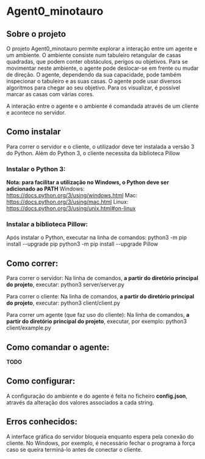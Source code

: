 # Agent0_minotauro
## Sobre o projeto
O projeto Agent0_minotauro permite explorar a interação entre um agente e um ambiente.
O ambiente consiste num tabuleiro retangular de casas quadradas, que podem conter obstáculos, perigos ou objetivos. Para se movimentar neste ambiente, o agente pode deslocar-se em frente ou mudar de direção. O agente, dependendo da sua capacidade, pode também inspecionar o tabuleiro e as suas casas.
O agente pode usar diversos algoritmos para chegar ao seu objetivo. Para os visualizar, é possível marcar as casas com várias cores.

A interação entre o agente e o ambiente é comandada através de um cliente e acontece no servidor.

## Como instalar
Para correr o servidor e o cliente, o utilizador deve ter instalada a versão 3 do Python. Além do Python 3, o cliente necessita da biblioteca Pillow
### Instalar o Python 3:
  **Nota: para facilitar a utilização no Windows, o Python deve ser adicionado ao PATH**
  Windows: https://docs.python.org/3/using/windows.html
  Mac: https://docs.python.org/3/using/mac.html
  Linux: https://docs.python.org/3/using/unix.html#on-linux

### Instalar a biblioteca Pillow:
  Após instalar o Python, executar na linha de comandos:
    python3 -m pip install --upgrade pip
    python3 -m pip install --upgrade Pillow

## Como correr:
Para correr o servidor:
  Na linha de comandos, **a partir do diretório principal do projeto**, executar:
    python3 server/server.py

Para correr o cliente:
  Na linha de comandos, **a partir do diretório principal do projeto**, executar:
    python3 client/client.py

Para correr um agente (que faz uso do cliente):
  Na linha de comandos, **a partir do diretório principal do projeto**, executar, por exemplo:
    python3 client/example.py

## Como comandar o agente:
**TODO**

## Como configurar:
A configuração do ambiente e do agente é feita no ficheiro **config.json**, através da alteração dos valores associados a cada string.

## Erros conhecidos:
A interface gráfica do servidor bloqueia enquanto espera pela conexão do cliente. No Windows, por exemplo, é necessário fechar o programa à força caso se queira terminá-lo antes de conectar o cliente.

